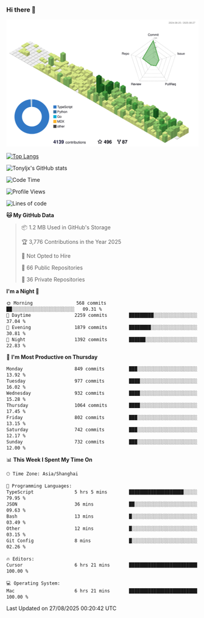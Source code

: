 ### Hi there 👋

![](./profile-3d-contrib/profile-green-animate.svg)

 

[![Top Langs](https://github-readme-stats.vercel.app/api/top-langs/?username=tonyljx)](https://github.com/anuraghazra/github-readme-stats)

![Tonyljx's GitHub stats](https://github-readme-stats.vercel.app/api?username=tonyljx&theme=default&show_icons=true)

 

<!--START_SECTION:waka-->
![Code Time](http://img.shields.io/badge/Code%20Time-1%2C425%20hrs%2029%20mins-blue)

![Profile Views](http://img.shields.io/badge/Profile%20Views-0-blue)

![Lines of code](https://img.shields.io/badge/From%20Hello%20World%20I%27ve%20Written-2.5%20million%20lines%20of%20code-blue)

**🐱 My GitHub Data** 

> 📦 1.2 MB Used in GitHub's Storage 
 > 
> 🏆 3,776 Contributions in the Year 2025
 > 
> 🚫 Not Opted to Hire
 > 
> 📜 66 Public Repositories 
 > 
> 🔑 36 Private Repositories 
 > 
**I'm a Night 🦉** 

```text
🌞 Morning                568 commits         ██░░░░░░░░░░░░░░░░░░░░░░░   09.31 % 
🌆 Daytime                2259 commits        █████████░░░░░░░░░░░░░░░░   37.04 % 
🌃 Evening                1879 commits        ████████░░░░░░░░░░░░░░░░░   30.81 % 
🌙 Night                  1392 commits        ██████░░░░░░░░░░░░░░░░░░░   22.83 % 
```
📅 **I'm Most Productive on Thursday** 

```text
Monday                   849 commits         ███░░░░░░░░░░░░░░░░░░░░░░   13.92 % 
Tuesday                  977 commits         ████░░░░░░░░░░░░░░░░░░░░░   16.02 % 
Wednesday                932 commits         ████░░░░░░░░░░░░░░░░░░░░░   15.28 % 
Thursday                 1064 commits        ████░░░░░░░░░░░░░░░░░░░░░   17.45 % 
Friday                   802 commits         ███░░░░░░░░░░░░░░░░░░░░░░   13.15 % 
Saturday                 742 commits         ███░░░░░░░░░░░░░░░░░░░░░░   12.17 % 
Sunday                   732 commits         ███░░░░░░░░░░░░░░░░░░░░░░   12.00 % 
```


📊 **This Week I Spent My Time On** 

```text
🕑︎ Time Zone: Asia/Shanghai

💬 Programming Languages: 
TypeScript               5 hrs 5 mins        ████████████████████░░░░░   79.95 % 
JSON                     36 mins             ██░░░░░░░░░░░░░░░░░░░░░░░   09.63 % 
Bash                     13 mins             █░░░░░░░░░░░░░░░░░░░░░░░░   03.49 % 
Other                    12 mins             █░░░░░░░░░░░░░░░░░░░░░░░░   03.15 % 
Git Config               8 mins              █░░░░░░░░░░░░░░░░░░░░░░░░   02.26 % 

🔥 Editors: 
Cursor                   6 hrs 21 mins       █████████████████████████   100.00 % 

💻 Operating System: 
Mac                      6 hrs 21 mins       █████████████████████████   100.00 % 
```


 Last Updated on 27/08/2025 00:20:42 UTC
<!--END_SECTION:waka-->

